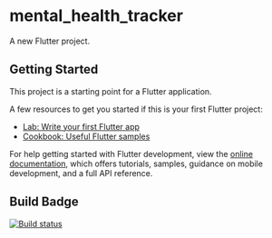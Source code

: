 # mental_health_tracker

A new Flutter project.

## Getting Started

This project is a starting point for a Flutter application.

A few resources to get you started if this is your first Flutter project:

- [Lab: Write your first Flutter app](https://docs.flutter.dev/get-started/codelab)
- [Cookbook: Useful Flutter samples](https://docs.flutter.dev/cookbook)

For help getting started with Flutter development, view the
[online documentation](https://docs.flutter.dev/), which offers tutorials,
samples, guidance on mobile development, and a full API reference.

## Build Badge

[![Build status](https://build.appcenter.ms/v0.1/apps/6cbccdfb-58bc-4c53-9f13-955a4a162e2e/branches/main/badge)](https://appcenter.ms)
